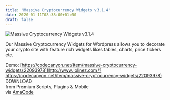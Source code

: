 ```yaml
---
title: 'Massive Cryptocurrency Widgets v3.1.4'
date: 2020-01-11T08:38:00+01:00
draft: false
---
```


![Massive Cryptocurrency Widgets v3.1.4](http://www.codelist.cc/uploads/posts/2019-07/1563683620_massive-cryptocurrency-widgets.jpg "Massive Cryptocurrency Widgets v3.1.4")  
  
Our Massive Cryptocurrency Widgets for Wordpress allows you to decorate your crypto site with feature rich widgets likes tables, charts, price tickers etc.  
  
Demo: [https://codecanyon.net/item/massive-cryptocurrency-widgets/22093978](http://www.lolinez.com/?https://codecanyon.net/item/massive-cryptocurrency-widgets/22093978)  
DOWNLOAD  
from Premium Scripts, Plugins & Mobile  
via [AmaCode](https://amazcode.ooo)